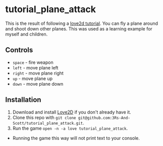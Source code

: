# tutorial_plane_attack

This is the result of following a [love2d tutorial](http://osmstudios.com/tutorials/your-first-love2d-game-in-200-lines-part-1-of-3). You can fly a plane around and shoot down other planes. This was used as a learning example for myself and children.

Controls
--------

- `space` - fire weapon
- `left` - move plane left
- `right` - move plane right
- `up` - move plane up
- `down` - move plane down

Installation
-------

1. Download and install [Love2D](https://love2d.org/) if you don't already have it.
2. Clone this repo with `git clone git@github.com:3Rs-And-Scott/tutorial_plane_attack.git`.
3. Run the game `open -n -a love tutorial_plane_attack`.
  - Running the game this way will not print text to your console.
